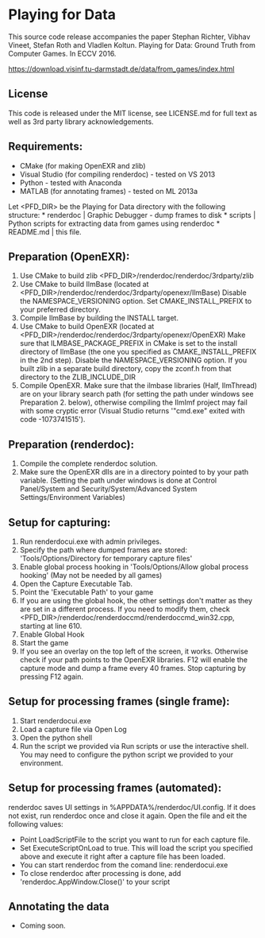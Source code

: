 Playing for Data
===============================================================================
This source code release accompanies the paper 
Stephan Richter, Vibhav Vineet, Stefan Roth and Vladlen Koltun.
Playing for Data: Ground Truth from Computer Games. In ECCV 2016.

https://download.visinf.tu-darmstadt.de/data/from_games/index.html


License
-------------------------------------------------------------------------------
This code is released under the MIT license, see LICENSE.md for full text as well as 3rd party library acknowledgements.

Requirements:
-------------------------------------------------------------------------------
* CMake (for making OpenEXR and zlib)
* Visual Studio (for compiling renderdoc) - tested on VS 2013
* Python - tested with Anaconda
* MATLAB (for annotating frames) - tested on ML 2013a


Let <PFD_DIR> be the Playing for Data directory with the following structure:
	* renderdoc  | Graphic Debugger - dump frames to disk
	* scripts    | Python scripts for extracting data from games using renderdoc
	* README.md  | this file.


Preparation (OpenEXR):
-------------------------------------------------------------------------------
1. Use CMake to build zlib <PFD_DIR>/renderdoc/renderdoc/3rdparty/zlib
2. Use CMake to build IlmBase (located at <PFD_DIR>/renderdoc/renderdoc/3rdparty/openexr/IlmBase)
   Disable the NAMESPACE_VERSIONING option.
   Set CMAKE_INSTALL_PREFIX to your preferred directory.   
3. Compile IlmBase by building the INSTALL target.
4. Use CMake to build OpenEXR (located at <PFD_DIR>/renderdoc/renderdoc/3rdparty/openexr/OpenEXR)
   Make sure that ILMBASE_PACKAGE_PREFIX in CMake is set to the install directory of IlmBase 
   (the one you specified as CMAKE_INSTALL_PREFIX in the 2nd step). 
   Disable the NAMESPACE_VERSIONING option.
   If you built zlib in a separate build directory, copy the zconf.h from that directory to the ZLIB_INCLUDE_DIR
5. Compile OpenEXR. Make sure that the ilmbase libraries (Half, IlmThread) are on your library search path 
   (for setting the path under windows see Preparation 2. below), 
   otherwise compiling the IlmImf project may fail with some cryptic error (Visual Studio returns '"cmd.exe" exited with code -1073741515').
   

Preparation (renderdoc):
-------------------------------------------------------------------------------
1. Compile the complete renderdoc solution.
2. Make sure the OpenEXR dlls are in a directory pointed to by your path variable.
   (Setting the path under windows is done at
    Control Panel/System and Security/System/Advanced System Settings/Environment Variables)



Setup for capturing:
-------------------------------------------------------------------------------
1. Run renderdocui.exe with admin privileges.
2. Specify the path where dumped frames are stored: 'Tools/Options/Directory for temporary capture files'
3. Enable global process hooking in 'Tools/Options/Allow global process hooking' (May not be needed by all games)
4. Open the Capture Executable Tab.
5. Point the 'Executable Path' to your game
6. If you are using the global hook, the other settings don't matter as they are set in a different process.
   If you need to modify them, check <PFD_DIR>/renderdoc/renderdoccmd/renderdoccmd_win32.cpp, starting at line 610.
7. Enable Global Hook
8. Start the game
9. If you see an overlay on the top left of the screen, it works. Otherwise check if your path points to the OpenEXR libraries.
   F12 will enable the capture mode and dump a frame every 40 frames. Stop capturing by pressing F12 again.


Setup for processing frames (single frame):
-------------------------------------------------------------------------------
1. Start renderdocui.exe
2. Load a capture file via Open Log
3. Open the python shell
4. Run the script we provided via Run scripts or use the interactive shell.
   You may need to configure the python script we provided to your environment.


Setup for processing frames (automated):
-------------------------------------------------------------------------------
renderdoc saves UI settings in %APPDATA%/renderdoc/UI.config. 
If it does not exist, run renderdoc once and close it again.
Open the file and eit the following values:
* Point LoadScriptFile to the script you want to run for each capture file.
* Set ExecuteScriptOnLoad to true. This will load the script you specified above
  and execute it right after a capture file has been loaded.
* You can start renderdoc from the comand line: renderdocui.exe <path to capture file>
* To close renderdoc after processing is done, add 'renderdoc.AppWindow.Close()' to your script


Annotating the data
-------------------------------------------------------------------------------
* Coming soon.